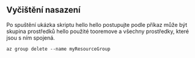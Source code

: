 ## <a name="clean-up-deployment"></a>Vyčištění nasazení

Po spuštění ukázka skriptu hello hello postupujte podle příkaz může být skupina prostředků hello použité tooremove a všechny prostředky, které jsou s ním spojená.

```azurecli
az group delete --name myResourceGroup
```